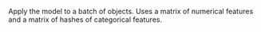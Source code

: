 
Apply the model to a batch of objects. Uses a matrix of numerical features and a matrix of hashes of categorical features.
